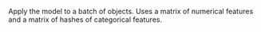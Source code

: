 
Apply the model to a batch of objects. Uses a matrix of numerical features and a matrix of hashes of categorical features.
